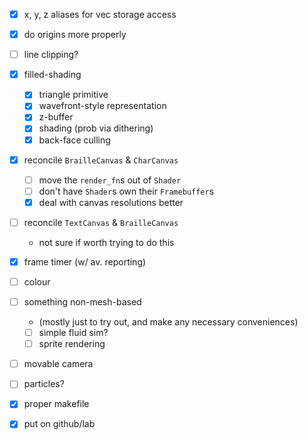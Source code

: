 * [x] x, y, z aliases for vec storage access
* [x] do origins more properly
* [ ] line clipping?
* [x] filled-shading
    * [x] triangle primitive
    * [x] wavefront-style representation
    * [x] z-buffer
    * [x] shading (prob via dithering)
    * [x] back-face culling
* [x] reconcile `BrailleCanvas` & `CharCanvas`
    * [ ] move the `render_fn`s out of `Shader`
    * [ ] don't have `Shader`s own their `Framebuffer`s
    * [x] deal with canvas resolutions better
* [ ] reconcile `TextCanvas` & `BrailleCanvas`
    * not sure if worth trying to do this
* [x] frame timer (w/ av. reporting)
* [ ] colour
* [ ] something non-mesh-based
    * (mostly just to try out, and make any necessary
      conveniences)
    * [ ] simple fluid sim?
    * [ ] sprite rendering
* [ ] movable camera
* [ ] particles?
* [x] proper makefile
* [x] put on github/lab

